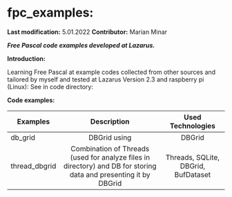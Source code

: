 # fpc_examples:
**Last modification:** 5.01.2022
**Contributor:** Marian Minar

***Free Pascal code examples developed at Lazarus.***

**Introduction:**

Learning Free Pascal at example codes collected from other sources and tailored by myself and tested at Lazarus Version 2.3 and raspberry pi (Linux):
See in code directory:

**Code examples:**

| Examples        | Description                                                                                                      | Used Technologies               |
| --------------- |:----------------------------------------------------------------------------------------------------------------:|:------------------------------------------------:|
| db_grid         | DBGrid using                                                                                                     | DBGrid                          |
| thread_dbgrid   | Combination of Threads (used for analyze files in directory) and DB for storing data and presenting it by DBGrid | Threads, SQLite, DBGrid, BufDataset  |
